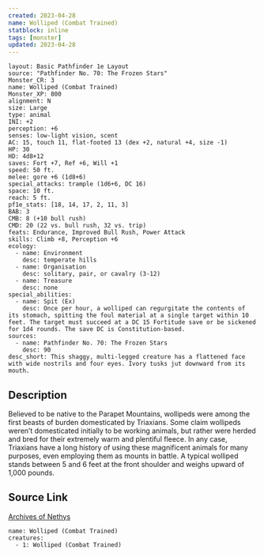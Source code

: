 ```yaml
---
created: 2023-04-28
name: Wolliped (Combat Trained)
statblock: inline
tags: [monster]
updated: 2023-04-28
---
```

```statblock
layout: Basic Pathfinder 1e Layout
source: "Pathfinder No. 70: The Frozen Stars"
Monster_CR: 3
name: Wolliped (Combat Trained)
Monster_XP: 800
alignment: N
size: Large
type: animal
INI: +2
perception: +6
senses: low-light vision, scent
AC: 15, touch 11, flat-footed 13 (dex +2, natural +4, size -1)
HP: 30
HD: 4d8+12
saves: Fort +7, Ref +6, Will +1
speed: 50 ft.
melee: gore +6 (1d8+6)
special_attacks: trample (1d6+6, DC 16)
space: 10 ft.
reach: 5 ft.
pf1e_stats: [18, 14, 17, 2, 11, 3]
BAB: 3
CMB: 8 (+10 bull rush)
CMD: 20 (22 vs. bull rush, 32 vs. trip)
feats: Endurance, Improved Bull Rush, Power Attack
skills: Climb +8, Perception +6
ecology:
  - name: Environment
    desc: temperate hills
  - name: Organisation
    desc: solitary, pair, or cavalry (3-12)
  - name: Treasure
    desc: none
special_abilities:
  - name: Spit (Ex)
    desc: Once per hour, a wolliped can regurgitate the contents of its stomach, spitting the foul material at a single target within 10 feet. The target must succeed at a DC 15 Fortitude save or be sickened for 1d4 rounds. The save DC is Constitution-based.
sources:
  - name: Pathfinder No. 70: The Frozen Stars
    desc: 90
desc_short: This shaggy, multi-legged creature has a flattened face with wide nostrils and four eyes. Ivory tusks jut downward from its mouth. 
```
## Description
Believed to be native to the Parapet Mountains, wollipeds were among the first beasts of burden domesticated by Triaxians. Some claim wollipeds weren’t domesticated initially to be working animals, but rather were herded and bred for their extremely warm and plentiful fleece. In any case, Triaxians have a long history of using these magnificent animals for many purposes, even employing them as mounts in battle. A typical wolliped stands between 5 and 6 feet at the front shoulder and weighs upward of 1,000 pounds.
## Source Link
[Archives of Nethys](https://aonprd.com/MonsterDisplay.aspx?ItemName=Wolliped%20(Combat%20Trained))
```encounter-table
name: Wolliped (Combat Trained)
creatures:
  - 1: Wolliped (Combat Trained)
```
